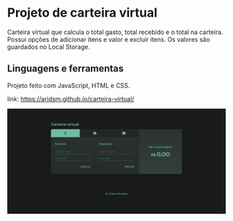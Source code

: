 # Projeto de carteira virtual

Carteira virtual que calcula o total gasto, total recebido e o total na carteira. Possui opções de adicionar itens e valor e excluir itens. Os valores são guardados no Local Storage.

## Linguagens e ferramentas

Projeto feito com JavaScript, HTML e CSS. 

link: https://aridsm.github.io/carteira-virtual/


![imagem da página](https://github.com/aridsm/carteira-virtual/blob/master/page.png)
